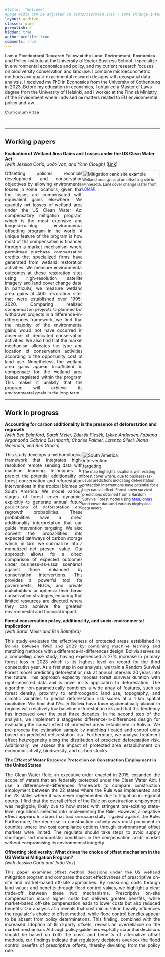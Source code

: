 ```yaml
---
#title:  "Welcome"
#page width can be adjusted in assts/css/main.scss - some strange interactio nwith max-width there and max-width here in the div tags. the div tags work now
layout: archive
classes: wide
permalink: /
hidden: true
author_profile: true
comments: true
---
```


<span style="text-align: justify; margin: auto;">
I am a Postdoctoral Research Fellow at the Land, Environment, Economics and Policy Institute at the University of Exeter Business School. I specialize in environmental economics and policy, and my current research focuses on biodiversity conservation and land use. I combine microeconometric methods and quasi-experimental research designs with geospatial data analysis.
</span>

<span  style="text-align: justify; margin: auto;">
I received my PhD in Economics from the University of Gothenburg in 2023. Before my education in economics, I obtained a Master of Laws degree from the University of Helsinki, and I worked at the Finnish Ministry of the Environment where I advised on matters related to EU environmental policy and law.
</span>

[Curriculum Vitae](/assets/pdf/CV_short.pdf)

<br/>

---

## Working papers

__Evaluation of Wetland Area Gains and Losses under the US Clean Water Act__<br>
_(with Jessica Coria, João Vaz, and Yann Clough)_ ([Link](/assets/pdf/draft-mitigation-banks.pdf))

<div style="display: flex; justify-content: center; align-items: flex-start; max-width: 1000px; margin: auto;">
    <div style="flex: 1; text-align: justify;">
        <span style="font-size: 14px;">
        Offsetting policies reconcile development and conservation objectives by allowing environmental losses in some locations, given that the losses are compensated with equivalent gains elsewhere. We quantify net losses of wetland area under the US Clean Water Act compensatory mitigation program, which is the most extensive and longest-running environmental offsetting program in the world. A unique feature of the program is how most of the compensation is financed through a market mechanism where permittees purchase compensation credits that specialized firms have generated from wetland restoration activities. We measure environmental outcomes at these restoration sites using high-resolution satellite imagery and land cover change data. In particular, we measure wetland area gains at 400 restoration sites that were established over 1995–2020. Comparing realized compensation projects to planned but withdrawn projects in a difference-in-differences framework, we find that the majority of the environmental gains would not have occurred in absence of dedicated conservation activities. We also find that the market mechanism allocates the type and location of conservation activities according to the opportunity cost of land use. Nonetheless, the wetland area gains appear insufficient to compensate for the wetland area losses regulated within the program. This makes it unlikely that the program will achieve its environmental goals in the long term.
        </span>
    </div>
    <div style="flex: 1;">
        <img src="https://villeinkinen.github.io/assets/images/figure_mbsiteperformance.PNG" alt="Mitigation bank site example" style="width: 100%; height: auto;">
        <div style="font-size: 12px;">Wetland area gains at an offsetting site in Minnesota. Land cover change raster from <a href="https://www.usgs.gov/special-topics/lcmap" style="color: blue; font-size: 12px;">LCMAP</a>.</div>
    </div>
</div>

---

## Work in progress

__Accounting for carbon additionality in the presence of deforestation and regrowth__<br>
_(with Ben Balmford, Sarah Meier, Zden&#283;k Ples&#283;k, Lykke Andersen, Fabiana Argando&ntilde;a, Sabrina Eisenbarth, Charles Palmer, Lorenzo Sileci, Diana Weinhold, and Ben Groom)_

<div style="display: flex; justify-content: center; align-items: flex-start; max-width: 1000px; margin: auto;">
    <div style="flex: 1; text-align: justify;">
        <span style="font-size: 14px;">
        This study develops a methodological framework that integrates high-resolution remote sensing data with machine learning techniques to predict the potential additionality of forest conservation and reforestation interventions in the tropical biomes of South America. We model various stages of forest cover dynamics explicitly to generate annual future predictions of deforestation and regrowth probabilities. These probabilities have a direct additionality interpretation that can guide intervention targeting. We also convert the probabilities into expected pathways of carbon storage which, in turn, we summarize into a monetized net present value. Our approach allows for a direct comparison of expected outcomes under business-as-usual scenarios against those enhanced by conservation interventions. This provides a powerful tool for governments, NGOs, and private stakeholders to optimize their forest conservation strategies, ensuring that limited resources are directed where they can achieve the greatest environmental and financial impact.
        </span>
    </div>
    <div style="flex: 1;">
        <img src="https://villeinkinen.github.io/assets/images/sa-s-hat-forest-diff.png" alt="South America intervention targeting" style="width: 70%; height: auto;">
        <div style="font-size: 12px;">The map highlights locations with existing forest cover where, due to business-as-usual predictions indicating deforestation, protection interventions have potential for a high causal effect. Forest cover survival predictions obtained from a Random Survival Forest model using <a href="https://amazonia.mapbiomas.org/" style="color: blue; font-size: 12px;">MapBiomas</a> land cover data and various biophysical data layers.</div>
    </div>
</div>

__Forest conservation policy, additionality, and socio-environmental implications__<br>
_(with Sarah Meier and Ben Balmford)_

<div style="text-align: justify; max-width: 800px; margin: auto;">  
<span style="font-size: 14px;">This study evaluates the effectiveness of protected areas established in Bolivia between 1990 and 2023 by combining machine learning and matching methods with a difference-in-differences design. Bolivia serves as a compelling case study, having experienced a 27% increase in primary forest loss in 2023 which is its highest level on record for the third consecutive year. As a first step in our analysis, we train a Random Survival Forest model predicting deforestation risk at annual intervals 20 years into the future. This approach explicitly models forest survival duration with right-censored data and is novel in its application to deforestation. The algorithm non-parametrically combines a wide array of features, such as forest density, proximity to anthropogenic land use, topography, and climatic variables to predict deforestation risk scores at a 1 km spatial resolution. We find that PAs in Bolivia have been systematically placed in regions with relatively low baseline deforestation risk and that this tendency has increased over the past three decades. In the second step of the analysis, we implement a staggered difference-in-differences design for evaluating the causal effect of protected areas established in Bolivia. We pre-process the estimation sample by matching treated and control units based on predicted deforestation risk. Furthermore, we analyse treatment effect heterogeneity along the distribution of predicted deforestation risk. Additionally, we assess the impact of protected area establishment on economic activity, biodiversity, and carbon stocks.</span> 
</div>


__The Effect of Water Resource Protection on Construction Employment in the United States__

<div style="text-align: justify; max-width: 800px; margin: auto;">
<span style="font-size: 14px;">The Clean Water Rule, an executive order enacted in 2015, expanded the scope of waters that are federally protected under the Clean Water Act. I use a difference-in-differences framework to compare construction employment between the 22 states where the Rule was implemented and the 28 states where it was never implemented due to litigation in regional courts. I find that the overall effect of the Rule on construction employment was negligible, likely due to how states with stringent pre-existing state-level regulations selected into implementing the Rule. However, a negative effect appears in states that had unsuccessfully litigated against the Rule. Furthermore, the decrease in construction activity was most prominent in counties where low-cost compliance options through environmental offset markets were limited. The regulator should take steps to avoid supply shortages and monopolistic conditions in the compensation credit market without compromising its environmental integrity.</span> 
</div>

__Offsetting biodiversity: What drives the choice of offset mechanism in the US Wetland Mitigation Program?__<br>
_(with Jessica Coria and João Vaz)_

<div style="text-align: justify; max-width: 800px; margin: auto;">
<span style="font-size: 14px;">This paper examines offset method decisions under the US wetland mitigation program and compares the cost effectiveness of prescriptive on-site and market-based off-site approaches. By measuring costs through land values and benefits through flood control values, we highlight a clear trade-off between these two mechanisms. Prescriptive on-site compensation incurs higher costs but delivers greater benefits, while market-based off-site compensation leads to lower costs but also reduced benefits. Our analysis also reveals that cost minimization heavily influences the regulator's choice of offset method, while flood control benefits appear to be absent from policy determinations. This finding, combined with the increased adoption of third-party offsets, reveals an overreliance on the market mechanism. Although policy guidelines explicitly state that decisions should be based on both the costs and benefits of alternative offset methods, our findings indicate that regulatory decisions overlook the flood control benefits of prescriptive offsets, thereby deviating from the policy rule.</span> 
</div>




